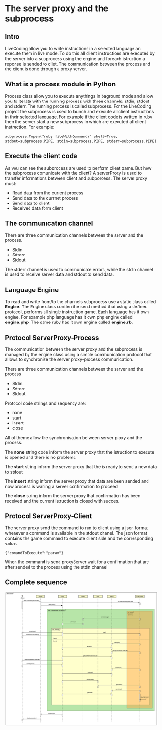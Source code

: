 # The server proxy and the subprocess

## Intro
LiveCoding allow you to write instructions in a selected language an execute them in live mode. To do this all client instructions are executed by the server into a subprocess using the engine and foreach istruction a reponse is sended to cliet.
The communication between the process and the client is done through a proxy server.

## What is a process module in Python

Process class allow you to execute anythings in baground mode and allow you to iterate with the running process with three channels: stdin, stdout and stderr.
The running process is called subprocess. 
For the LiveCoding project the subprocess is used to launch and execute all client instructions in their selected language.
For example if the client code is written in ruby then the server start a new subprocess in which are executed all client instruction. For example: 
	
	subprocess.Popen("ruby fileWithCommands" shell=True, stdout=subprocess.PIPE, stdin=subprocess.PIPE, stderr=subprocess.PIPE)

## Execute the client code
As you can see the subprocess are used to perform client game. But how the subprocess comunicate with the client? A serverProxy is used to transfer informations between client and subporcess. The server proxy must:

- Read data from the current process
- Send data to the currnet process
- Send data to client
- Received data form client

## The communication channel

There are three communication channels between the server and the process. 

- Stdin
- Sdterr
- Stdout

The stderr channel is used to communicate errors, while the stdin channel is used to receive server data and stdout to send data.

## Language Engine

To read and write from/to the channels subprocess use a static class called **Engine**. The Engine class contien the send method that using a defined protocol, performs all single instruction game. Each language has it own engine. For example php language has it own php engine called **engine.php**. The same ruby has it own engine called **engine.rb**.

## Protocol ServerProxy-Process
The communication between the server proxy and the subprocess is managed by the engine class using a simple communication protocol that allows to synchronize the server proxy-process communication.

There are three communication channels between the server and the process

- Stdin
- Sdterr
- Stdout

Protocol code strings and sequency are:

- none
- start
- insert
- close 

All of theme allow the synchronisation between server proxy and the process.

The **none** string code inform the server proxy that the istruction to execute is opened and there is no problems.

The **start** string inform the server proxy that the is ready to send a new data to stdout

The **insert** string inform the server proxy that data are been sended and now process is waiting a server confirmation to proceed.

The **close** string inform the server proxy that confirmation has been received and the current istruction is closed with succes.

## Protocol ServerProxy-Client

The server proxy send the command to run to client using a json format whenever a command is available in the stdout chanel. The json format contains the game command to execute client side and the corresponding value.

	{"comandToExecute":"param"}

When the command is send proxyServer wait for a confirmation that are after sended to the process using the stdin channel

## Complete sequence

![Alt text](./../diagrams/proxy_protocol.svg)